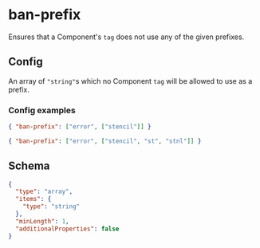 # ban-prefix

Ensures that a Component's `tag` does not use any of the given prefixes.

## Config

An array of `"string"`s which no Component `tag` will be allowed to use as a prefix.

### Config examples

```json
{ "ban-prefix": ["error", ["stencil"]] }
```

```json
{ "ban-prefix": ["error", ["stencil", "st", "stnl"]] }
```

## Schema

```json
{
  "type": "array",
  "items": {
    "type": "string"
  },
  "minLength": 1,
  "additionalProperties": false
}
```
